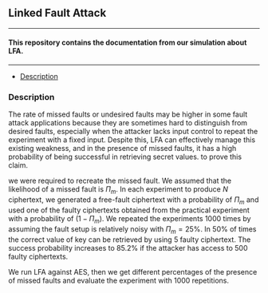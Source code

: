 ## Linked Fault Attack
---
#### This repository contains the documentation from our simulation about LFA. 

---



* [Description](https://github.com/LinkedFaultAnalysis/LFA/edit/main/README.md#description)




### Description
The rate of missed faults or undesired faults may be higher in some fault attack applications because they are sometimes hard to distinguish from desired faults, especially when the attacker lacks input control to repeat the experiment with a fixed input. Despite this, LFA can effectively manage this existing weakness, and in the presence of missed faults, it has a high probability of being successful in retrieving secret values. to prove this claim.




we were required to recreate the missed fault. We assumed that the likelihood of a missed fault is $\Pi_m$. In each experiment to produce $N$ ciphertext, we generated a free-fault ciphertext with a probability of $\Pi_m$ and used one of the faulty ciphertexts obtained from the practical experiment with a probability of $(1-\Pi_m)$. We repeated the experiments 1000 times by assuming the fault setup is relatively noisy with $\Pi_m=25\%$. In $50\%$ of times the correct value of key can be retrieved by using  5 faulty ciphertext. The success probability increases to $85.2\%$ if the attacker has access to 500 faulty ciphertexts.



We run LFA against AES, then we get different percentages of the presence of missed faults and evaluate the experiment with 1000 repetitions.

